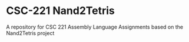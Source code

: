 # CSC-221 Nand2Tetris
 A repository for CSC 221 Assembly Language Assignments based on the Nand2Tetris project
